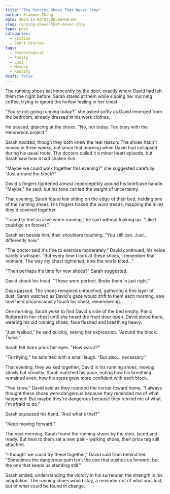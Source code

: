 ```yaml
---
title: "The Running Shoes That Never Stop"
author: Xiaowen Zhang
date: 2024-11-02T07:00:00+08:00
slug: running-shoes-that-never-stop
type: post
categories:
  - Fiction
  - Short Stories
tags:
  - Psychological
  - Family
  - Loss
  - Memory
  - Reality
draft: false
---
```


The running shoes sat innocently by the door, exactly where David had left them the night before. Sarah stared at them while sipping her morning coffee, trying to ignore the hollow feeling in her chest.

"You're not going running today?" she asked softly as David emerged from the bedroom, already dressed in his work clothes.

He paused, glancing at the shoes. "No, not today. Too busy with the Henderson project."

Sarah nodded, though they both knew the real reason. The shoes hadn't moved in three weeks, not since that morning when David had collapsed during his usual route. The doctors called it a minor heart episode, but Sarah saw how it had shaken him.

"Maybe we could walk together this evening?" she suggested carefully. "Just around the block?"

David's fingers tightened almost imperceptibly around his briefcase handle. "Maybe," he said, but his tone carried the weight of uncertainty.

That evening, Sarah found him sitting on the edge of their bed, holding one of the running shoes. His fingers traced the worn treads, mapping the miles they'd covered together.

"I used to feel so alive when running," he said without looking up. "Like I could go on forever."

Sarah sat beside him, their shoulders touching. "You still can. Just... differently now."

"The doctor said it's fine to exercise moderately," David continued, his voice barely a whisper. "But every time I look at these shoes, I remember that moment. The way my chest tightened, how the world tilted..."

"Then perhaps it's time for new shoes?" Sarah suggested.

David shook his head. "These were perfect. Broke them in just right."

Days passed. The shoes remained untouched, gathering a fine layer of dust. Sarah watched as David's gaze would drift to them each morning, saw how he'd unconsciously touch his chest, remembering.

One morning, Sarah woke to find David's side of the bed empty. Panic fluttered in her chest until she heard the front door open. David stood there, wearing his old running shoes, face flushed and breathing heavy.

"Just walked," he said quickly, seeing her expression. "Around the block. Twice."

Sarah felt tears prick her eyes. "How was it?"

"Terrifying," he admitted with a small laugh. "But also... necessary."

That evening, they walked together, David in his running shoes, moving slowly but steadily. Sarah matched his pace, noting how his breathing remained even, how his steps grew more confident with each block.

"You know," David said as they rounded the corner toward home, "I always thought these shoes were dangerous because they reminded me of what happened. But maybe they're dangerous because they remind me of what I'm afraid to do."

Sarah squeezed his hand. "And what's that?"

"Keep moving forward."

The next morning, Sarah found the running shoes by the door, laced and ready. But next to them sat a new pair – walking shoes, their price tag still attached.

"I thought we could try these together," David said from behind her. "Sometimes the dangerous path isn't the one that pushes us forward, but the one that keeps us standing still."

Sarah smiled, understanding the victory in his surrender, the strength in his adaptation. The running shoes would stay, a reminder not of what was lost, but of what could be found in change.